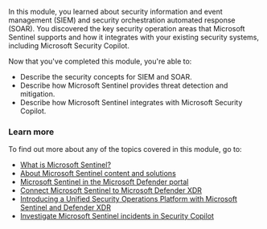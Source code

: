 In this module, you learned about security information and event management (SIEM) and security orchestration automated response (SOAR). You discovered the key security operation areas that Microsoft Sentinel supports and how it integrates with your existing security systems, including Microsoft Security Copilot. 

Now that you've completed this module, you're able to:

- Describe the security concepts for SIEM and SOAR.
- Describe how Microsoft Sentinel provides threat detection and mitigation.
- Describe how Microsoft Sentinel integrates with Microsoft Security Copilot.

### Learn more

To find out more about any of the topics covered in this module, go to:

- [What is Microsoft Sentinel?](/azure/sentinel/overview)
- [About Microsoft Sentinel content and solutions](/azure/sentinel/sentinel-solutions)
- [Microsoft Sentinel in the Microsoft Defender portal](/azure/sentinel/microsoft-sentinel-defender-portal)
- [Connect Microsoft Sentinel to Microsoft Defender XDR](/defender-xdr/microsoft-sentinel-onboard)
- [Introducing a Unified Security Operations Platform with Microsoft Sentinel and Defender XDR](https://techcommunity.microsoft.com/t5/microsoft-sentinel-blog/introducing-a-unified-security-operations-platform-with/ba-p/3983341)
- [Investigate Microsoft Sentinel incidents in Security Copilot](/azure/sentinel/sentinel-security-copilot)